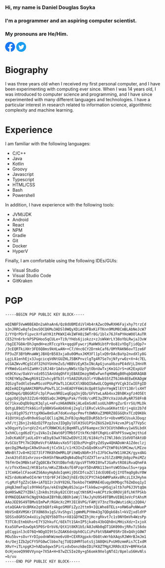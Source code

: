 ### Hi, my name is Daniel Douglas Soyka

### I'm a programmer and an aspiring computer scientist.

### My pronouns are **He**/**Him**.

<a href="https://www.facebook.com/ddsoyka"><img src="assets/facebook.svg" alt="Twitter" width="32"></img></a>
<a href="https://www.twitter.com/ddsoyka"><img src="assets/twitter.svg" alt="Twitter" width="32"></img></a>

# Biography

I was three years old when I received my first personal computer, and I have been experimenting with computing ever since. When I was 14 years old, I was introduced to computer science and programming, and I have since experimented with many different languages and technologies. I have a particular interest in research related to information science, algorithmic complexity and machine learning.

# Experience

I am familiar with the following languages:

- C/C++
- Java
- Kotlin
- Groovy
- Javascript
- Typescript
- HTML/CSS
- Bash
- Powershell

In addition, I have experience with the following tools:

- JVM/JDK
- Android
- React
- NPM
- Gradle
- Git
- Docker
- HyperV

Finally, I am comfortable using the following IDEs/GUIs:

- Visual Studio
- Visual Studio Code
- GitKraken

# PGP

```
-----BEGIN PGP PUBLIC KEY BLOCK-----

mQINBF5VwW0BEADn2aAhaAn6/Qz8dUBMIdiVlHb4rAZwcO9wRXH6Fajxhy7trzCd
s3nJRRCw8qfeImuSOCQ6Mu3ADSl0WQyXDiAtHFBxKiFTKnn9MUM8CmBLAbNeJcW7
2/YYQrPOrFipvcXrFaXYK1tPKWXI4kIWFH8i5WTr8G/1blx76JFmPYHoWOOlAuTR
CE52Yn6rbrkPSPGHoo5qCULe+Ti9/YHds6jiokzz+zJsWkWrLY38oYbLRwjaJ3vW
/bgIE7G0ArDhJqmdH+ezRTccpYk+qqqUFywcrjMaHW9ibtPrOo81vYDgTjidQp7+
/3cEQRTkiXHr3FE6Q8ms9kHLwAN++C7/Hnc6CY2DrmkCaf6/OMYRAKN6ovTIze6F
FP3uZF3BYbMnaWWjJBXQrB583xja8u0OMuxJKM3Fl1plxQ9rDAcBaYp2nvdXly8G
LgjL81enhEjx3JugcicqVdNtGUZHLJ5BKPnvzlgTg4R7Se7ojNfyrwOz+X+4c7EL
oCGAZWvvMCgSCdf32hUYUnHeZu5/HBBVzEyK5xINcApGjunaXbzoPE4dVjLIHnVR
FYRWdvGiehSZaHHr2iRJ48r1AdsnyNWSctDp7gtObnUwTxjKm1GJrS+oK2ExpUzF
oK9CKcw/OakVrxdz0515AnUdqQhFXjEBAEDmzg9WEwFwnfqHOW6gB0hqbQARAQAB
tCREYW5pZWwgRG91Z2xhcyBTb3lrYSA8ZGRzb3lrYUBwbS5tZT6JAk4EEwEKADgW
IQSzgTodXlo5ewMScoVPUuPUwTL1CAUCXlXBbQIbAwULCQgHAgYVCgkICwIEFgID
AQIeAQIXgAAKCRBPUuPUwTL1CJn4EADYF6Wi8cQp8tSghnYmgWIlEtY138rlsXHT
4QXDmpG/QBGGR1Fc3plPuwo9RELwqEgq3njQb/GFVtwLaAb4xx2BhBKxgfz4O5Et
LpgzOdjDph32Zz6r0QQSaQcJHQMgsPak/fVd8/coMI3yZRYcVaiUduRyAR758FnB
GC71kxuDqDb9qzK3qlyL+mFvzH6A0N8kjALeEmSoNlsoULh8MrgZurErrSU/MLOk
QdtgLB9d1ftk6GinTp9BKVGeAb6Xn6j2xglzlERvCvkShuaGKKettErj+qUz2b7d
1uyi01g975zYttgXNGw8mSuK7doKvvbpcPmvftOWNXuZ3M0RZ8EGGQhxTCzQ9K8k
41QVtHiq5v0h9x6SuplQCliq2NLZnFBJqsNqdIDuR5b3rSr+UbvmM5CUsukJDoqz
xhF/tjZ6nj2s6QzD2TPzp3zeJIDgDylUlH3SU1PSnZ6US2eQJV4zvmJPiq77Vp5c
w3OqyoYy1vrqVzZ+LefCRNWCKL6jBqmNTLy5F6ampxc3kY3CUth8Wkvy1wU5LbdX
5xhHCLcgd6zEYju1VAsIsIWat6P3TMb5fItkfKchBfCRqHic4FhPF5swqJmjthid
JoDcKaN3FjaULxDYraEby83wX78G2wEDVt2JE/6184zfsI7NlJ8dc1SdVOTdAtUD
XvSCUzTPt7kCDQReVcFtARAAsvXo5flQ3bzPU+gDtyZdSyw4QHADoWrA1Zdeclzj
qecOg2MwdgxCA9wShav6jtCx5k1/c1rK3InZxGQx0KssPYZtWF0ih5MCmw/LMIzo
WNnBt7Jv8+H23I73lF7RK8hOmMRLQFihWQsNbR+3fsIJFbCkwYW11XK2K/gyxdAG
JxnA3tdlO1xhrzos+OkHShfNmaKDqN4uDbqTCdZXTleraJSlZz8M0jb8pzPmiMZz
T6fHrDe3MBktoFZgQ8CBxTKXtDBofnB/UpsVFThMXI0YwTJGaRvtRO8iRvaQhmFA
n/zfVxX5mo2/HtB1oto/mKuZ3BxAsfE4PzqnY5DnAMA113enYsWO5Uwul5u+rpga
17CmHGelCFaooKZS6AoyHqAdoIqmHijDSCDfcaZClIdcEU0EvQj1YOTmqOg8uY0W
HZSrdoNsWheOI4rWrttQr9FJ4lDm3jhEErDUJCPYChkQ4WMPaAkv8RczLIXJHyhm
rLgMzFfgZZsC6A+iATQI2rJs9Y826L7bokbo7tW8MAE4EuqyOKMbgcT6ZmDoq1yI
pHqBJmmTapls9YHkGfpo/ekEVqDWy8SJaip+flkk6wz+gHSqjaltb7oP6J3VtqQm
QoH0SwNZ7YZBkljZnk0s3tUky82CCOtsqCtNt6MJ+eACPtz9c0ROVj8fLhKfPSkb
8YMAEQEAAYkCNgQYAQoAIBYhBLOBOh1eWjl7AxJyhU9S49TBMvUIBQJeVcFtAhsM
AAoJEE9S49TBMvUImPwP/RGHcXc2MYJEC8VPG/FAMjV73nzT9xQWutidAjz2Q04/
otaQGAArUcBRKe2qtbQ8fz4kgoSM0FiZyz2ttm9+IQLWhe8TELs+oRW6aPoNWueP
HbVSnBXVMSKrIFX8N69x1gS/XvShgsljgWmMLPYHm43g7QDgk68sl+kVZjxdldYP
SDSSx8GR5Cm4xUiyJq3QY5bDThs+X81GDYWZIhjHcrgRkvt7c1s9NYOmVh4WzsPp
T3TC8cEtmbUhs+E7Y32hkufC/6EkTt1SAnIP5jka0s43bGQh8nLMHisXdz+IxjoX
Kxa5UFw+OzwOpk5P0SrOrbV6/QtX1t8KR1b5/A8JoNb0qDT1GK090vjRRv7i56do
pECqginl3cO76Q+NOgOI9tScZGAK6dnUph0CLCiPsFbtVBAWP05RrI0xQ4hjG0W7
MOu5bv+sOvrYrDIpodnWhWzme6vU0+CEXRXgpxkrDb8tvWrhbXAqsRJWHrBJmJm1
4n/OejIZb2pCFY5FG0wClbbo7qjTUQ1UHMfSotsSj3A8QHiPvUH9zmmRis7CIxdM
XRvY+iTLnpgK3+hADadqwx5PirLvdvDonzkBeIDiFK8ZTMgXJRR0c83V+BMFKeSA
OcHjeoeQ990VVynq+7X5A+H+87wZC5Ie20y+g56omk9XelgNTdJ/8pmluS6HvNls
=b/uu
-----END PGP PUBLIC KEY BLOCK-----
```